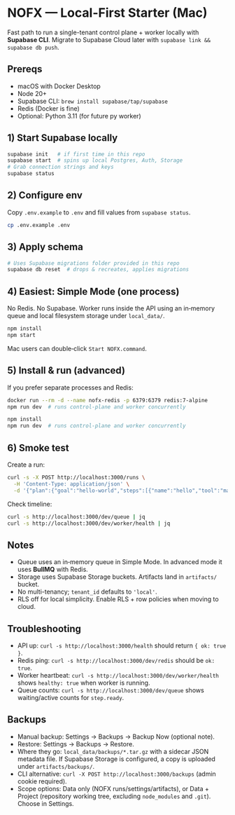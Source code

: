 # NOFX — Local-First Starter (Mac)

Fast path to run a single-tenant control plane + worker locally with **Supabase CLI**. Migrate to Supabase Cloud later with `supabase link && supabase db push`.

## Prereqs
- macOS with Docker Desktop
- Node 20+
- Supabase CLI: `brew install supabase/tap/supabase`
- Redis (Docker is fine)
- Optional: Python 3.11 (for future py worker)

## 1) Start Supabase locally
```bash
supabase init   # if first time in this repo
supabase start  # spins up local Postgres, Auth, Storage
# Grab connection strings and keys
supabase status
```

## 2) Configure env
Copy `.env.example` to `.env` and fill values from `supabase status`.
```bash
cp .env.example .env
```

## 3) Apply schema
```bash
# Uses Supabase migrations folder provided in this repo
supabase db reset  # drops & recreates, applies migrations
```

## 4) Easiest: Simple Mode (one process)
No Redis. No Supabase. Worker runs inside the API using an in‑memory queue and local filesystem storage under `local_data/`.
```bash
npm install
npm start
```

Mac users can double‑click `Start NOFX.command`.

## 5) Install & run (advanced)
If you prefer separate processes and Redis:
```bash
docker run --rm -d --name nofx-redis -p 6379:6379 redis:7-alpine
npm run dev  # runs control-plane and worker concurrently
```
```bash
npm install
npm run dev  # runs control-plane and worker concurrently
```

## 6) Smoke test
Create a run:
```bash
curl -s -X POST http://localhost:3000/runs \
  -H 'Content-Type: application/json' \
  -d '{"plan":{"goal":"hello-world","steps":[{"name":"hello","tool":"manual:approve","inputs":{}}]}}' | jq
```
Check timeline:
```bash
curl -s http://localhost:3000/dev/queue | jq
curl -s http://localhost:3000/dev/worker/health | jq
```

## Notes
- Queue uses an in‑memory queue in Simple Mode. In advanced mode it uses **BullMQ** with Redis.
- Storage uses Supabase Storage buckets. Artifacts land in `artifacts/` bucket.
- No multi-tenancy; `tenant_id` defaults to `'local'`.
- RLS off for local simplicity. Enable RLS + row policies when moving to cloud.

## Troubleshooting
- API up: `curl -s http://localhost:3000/health` should return `{ ok: true }`.
- Redis ping: `curl -s http://localhost:3000/dev/redis` should be `ok: true`.
- Worker heartbeat: `curl -s http://localhost:3000/dev/worker/health` shows `healthy: true` when worker is running.
- Queue counts: `curl -s http://localhost:3000/dev/queue` shows waiting/active counts for `step.ready`.

## Backups
- Manual backup: Settings → Backups → Backup Now (optional note).
- Restore: Settings → Backups → Restore.
- Where they go: `local_data/backups/*.tar.gz` with a sidecar JSON metadata file. If Supabase Storage is configured, a copy is uploaded under `artifacts/backups/`.
- CLI alternative: `curl -X POST http://localhost:3000/backups` (admin cookie required).
- Scope options: Data only (NOFX runs/settings/artifacts), or Data + Project (repository working tree, excluding `node_modules` and `.git`). Choose in Settings.
